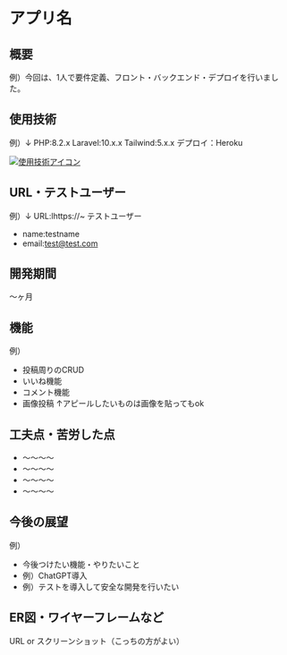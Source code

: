 # アプリ名

## 概要

例）今回は、1人で要件定義、フロント・バックエンド・デプロイを行いました。

## 使用技術
例）↓
PHP:8.2.x
Laravel:10.x.x
Tailwind:5.x.x
デプロイ：Heroku

[![使用技術アイコン](https://skillicons.dev/icons?i=php,laravel,tailwind,heroku)](https://skillicons.dev)

## URL・テストユーザー
例）↓
URL:lhttps://~
テストユーザー
- name:testname
- email:test@test.com

## 開発期間

〜ヶ月

## 機能
例）
- 投稿周りのCRUD
- いいね機能
- コメント機能
- 画像投稿
↑アピールしたいものは画像を貼ってもok

## 工夫点・苦労した点
- 〜〜〜〜
- 〜〜〜〜
- 〜〜〜〜
- 〜〜〜〜

## 今後の展望
例）
- 今後つけたい機能・やりたいこと
- 例）ChatGPT導入
- 例）テストを導入して安全な開発を行いたい

## ER図・ワイヤーフレームなど
URL or スクリーンショット（こっちの方がよい）
